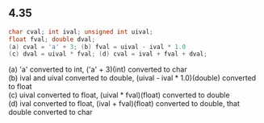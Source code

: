 ## 4.35
```c
char cval; int ival; unsigned int uival;
float fval; double dval;
(a) cval = 'a' + 3; (b) fval = uival - ival * 1.0
(c) dval = uival * fval; (d) cval = ival + fval + dval;
```
(a) 'a' converted to int, ('a' + 3)(int) converted to char  
(b) ival and uival converted to double, (uival - ival * 1.0)(double) converted to float  
(c) uival converted to float, (uival * fval)(float) converted to double  
(d) ival converted to float, (ival + fval)(float) converted to double, that double converted to char  
